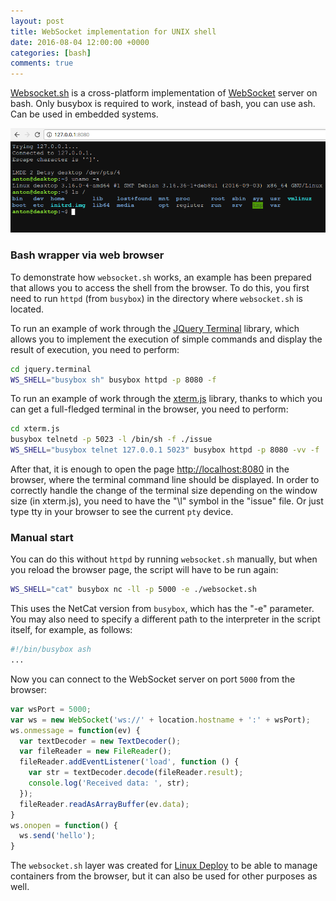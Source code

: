 ```yaml
---
layout: post
title: WebSocket implementation for UNIX shell
date: 2016-08-04 12:00:00 +0000
categories: [bash]
comments: true
---
```


[Websocket.sh](https://github.com/meefik/websocket.sh) is a cross-platform implementation of [WebSocket](https://tools.ietf.org/html/rfc6455) server on bash. Only busybox is required to work, instead of bash, you can use ash. Can be used in embedded systems.

![websocket.sh](/assets/images/websocket-sh.png "websocket.sh + xterm.js")

<!--more-->

### Bash wrapper via web browser

To demonstrate how `websocket.sh` works, an example has been prepared that allows you to access the shell from the browser. To do this, you first need to run `httpd` (from `busybox`) in the directory where `websocket.sh` is located.

To run an example of work through the [JQuery Terminal](http://terminal.jcubic.pl) library, which allows you to implement the execution of simple commands and display the result of execution, you need to perform:

```sh
cd jquery.terminal
WS_SHELL="busybox sh" busybox httpd -p 8080 -f
```

To run an example of work through the [xterm.js](https://github.com/sourcelair/xterm.js) library, thanks to which you can get a full-fledged terminal in the browser, you need to perform:

```sh
cd xterm.js
busybox telnetd -p 5023 -l /bin/sh -f ./issue
WS_SHELL="busybox telnet 127.0.0.1 5023" busybox httpd -p 8080 -vv -f
```

After that, it is enough to open the page <http://localhost:8080> in the browser, where the terminal command line should be displayed. In order to correctly handle the change of the terminal size depending on the window size (in xterm.js), you need to have the "\l" symbol in the "issue" file. Or just type tty in your browser to see the current `pty` device.

### Manual start

You can do this without `httpd` by running `websocket.sh` manually, but when you reload the browser page, the script will have to be run again:

```sh
WS_SHELL="cat" busybox nc -ll -p 5000 -e ./websocket.sh
```

This uses the NetCat version from `busybox`, which has the "-e" parameter. You may also need to specify a different path to the interpreter in the script itself, for example, as follows:

```sh
#!/bin/busybox ash
...
```

Now you can connect to the WebSocket server on port `5000` from the browser:

```js
var wsPort = 5000;
var ws = new WebSocket('ws://' + location.hostname + ':' + wsPort);
ws.onmessage = function(ev) {
  var textDecoder = new TextDecoder();
  var fileReader = new FileReader();
  fileReader.addEventListener('load', function () {
    var str = textDecoder.decode(fileReader.result);
    console.log('Received data: ', str);
  });
  fileReader.readAsArrayBuffer(ev.data);
}
ws.onopen = function() {
  ws.send('hello');
}
```

The `websocket.sh` layer was created for [Linux Deploy](/linuxdeploy) to be able to manage containers from the browser, but it can also be used for other purposes as well.
